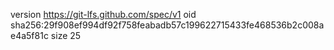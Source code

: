 version https://git-lfs.github.com/spec/v1
oid sha256:29f908ef994df92f758feabadb57c199622715433fe468536b2c008ae4a5f81c
size 25

